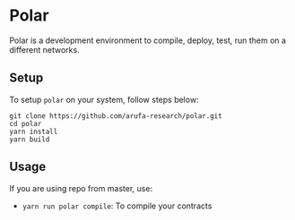 # Polar
Polar is a development environment to compile, deploy, test, run them on a different networks.

## Setup

To setup `polar` on your system, follow steps below:
```
git clone https://github.com/arufa-research/polar.git
cd polar
yarn install
yarn build
```
## Usage

If you are using repo from master, use:
- `yarn run polar compile`: To compile your contracts
